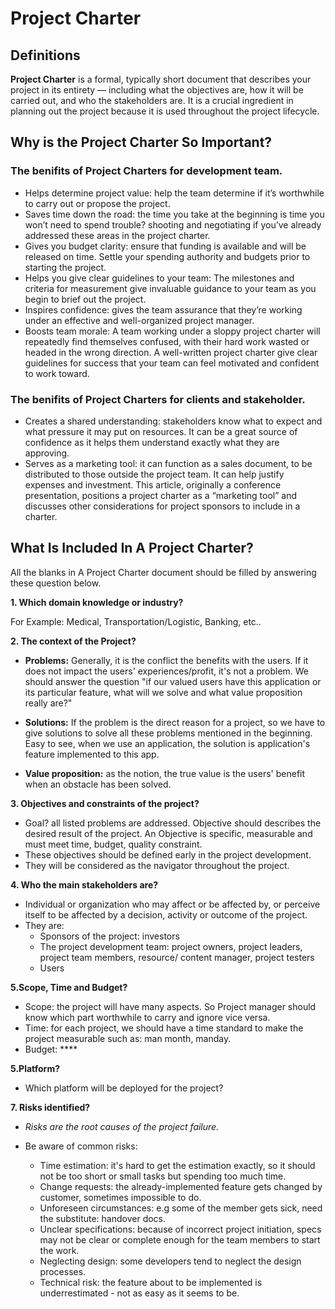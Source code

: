 # Project Charter

## Definitions

**Project Charter** is a formal, typically short document that describes your project in its entirety — including what the objectives are, how it will be carried out, and who the stakeholders are. It is a crucial ingredient in planning out the project because it is used throughout the project lifecycle.

## Why is the Project Charter So Important?

###  The benifits of Project Charters for development team.

- Helps determine project value: help the team determine if it’s worthwhile to carry out or propose the project.
- Saves time down the road: the time you take at the beginning is time you won’t need to spend trouble? shooting and negotiating if you’ve already addressed these areas in the project charter.
- Gives you budget clarity: ensure that funding is available and will be released on time. Settle your spending authority and budgets prior to starting the project.
- Helps you give clear guidelines to your team: The milestones and criteria for measurement give invaluable guidance to your team as you begin to brief out the project.
- Inspires confidence: gives the team assurance that they’re working under an effective and well-organized project manager.
- Boosts team morale: A team working under a sloppy project charter will repeatedly find themselves confused, with their hard work wasted or headed in the wrong direction. A well-written project charter give clear guidelines for success that your team can feel motivated and confident to work toward.

### The benifits of Project Charters for clients and stakeholder.

- Creates a shared understanding: stakeholders know what to expect and what pressure it may put on resources. It can be a great source of confidence as it helps them understand exactly what they are approving.
- Serves as a marketing tool: it can function as a sales document, to be distributed to those outside the project team. It can help justify expenses and investment. This article, originally a conference presentation, positions a project charter as a “marketing tool” and discusses other considerations for project sponsors to include in a charter.


## What Is Included In A Project Charter?

All the blanks in A Project Charter document should be filled by answering these question below.

**1. Which domain knowledge or industry?**

For Example: Medical, Transportation/Logistic, Banking, etc..

**2. The context of the Project?**

- **Problems:** Generally, it is the conflict the benefits with the users. If it does not impact the users' experiences/profit, it's not a problem. We should answer the question "if our valued users have this application or its particular feature, what will we solve and what value proposition really are?"

- **Solutions:** If the problem is the direct reason for a project, so we have to give solutions to solve all these problems mentioned in the beginning. Easy to see, when we use an application, the solution is application's feature implemented to this app.

- **Value proposition:** as the notion, the true value is the users' benefit when an obstacle has been solved.

**3. Objectives and constraints of the project?**

- Goal? all listed problems are addressed. Objective should describes the desired result of the project. An Objective is specific, measurable and must meet time, budget, quality constraint.
- These objectives should be defined early in the project development.
- They will be considered as the navigator throughout the project.

**4. Who the main stakeholders are?**

- Individual or organization who may affect or be affected by, or perceive itself to be affected by a decision, activity or outcome of the project.
- They are:
  - Sponsors of the project: investors
  - The project development team: project owners, project leaders, project team members, resource/ content manager, project testers
  - Users

**5.Scope, Time and Budget?**

- Scope: the project will have many aspects. So Project manager should know which part worthwhile to carry and ignore vice versa.
- Time: for each project, we should have a time standard to make the project measurable such as: man month, manday.
- Budget: ****

**5.Platform?**

- Which platform will be deployed for the project?


**7. Risks identified?**

- *Risks are the root causes of the project failure.*

- Be aware of common risks:
  - Time estimation: it's hard to get the estimation exactly, so it should not be too short or small tasks but spending too much time.
  - Change requests: the already-implemented feature gets changed by customer, sometimes impossible to do.
  - Unforeseen circumstances: e.g some of the member gets sick, need the substitute: handover docs.
  - Unclear specifications: because of incorrect project initiation, specs may not be clear or complete enough for the team members to start the work.
  - Neglecting design: some developers tend to neglect the design processes.
  - Technical risk: the feature about to be implemented is underrestimated - not as easy as it seems to be.



























